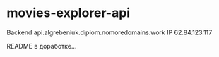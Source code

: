 # movies-explorer-api

Backend  api.algrebeniuk.diplom.nomoredomains.work
IP 62.84.123.117

README в доработке...
